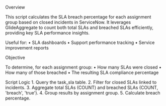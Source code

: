 Overview

This script calculates the SLA breach percentage for each assignment group based on closed incidents in ServiceNow.
It leverages GlideAggregate to count both total SLAs and breached SLAs efficiently, providing key SLA performance insights.

Useful for:
	•	SLA dashboards
	•	Support performance tracking
	•	Service improvement reports

Objective

To determine, for each assignment group:
	•	How many SLAs were closed
	•	How many of those breached
	•	The resulting SLA compliance percentage

Script Logic
	1.	Query the task_sla table.
	2.	Filter for closed SLAs linked to incidents.
	3.	Aggregate total SLAs (COUNT) and breached SLAs (COUNT, 'breach', 'true').
	4.	Group results by assignment group.
	5.	Calculate breach percentage.
